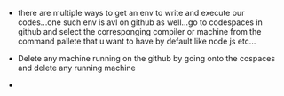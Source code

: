 - there are multiple ways to get an env to write and execute our codes...one such env is avl on github as well...go to codespaces in github and select the corresponging compiler or machine from the command pallete that u want to have by default like node js etc...

- Delete any machine running on the github by going onto the cospaces and delete any running machine

-